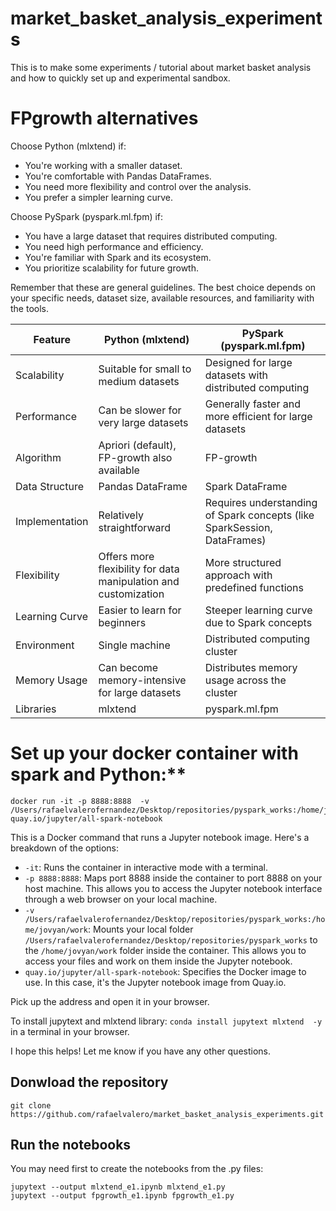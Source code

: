 # market_basket_analysis_experiments

This is to make some experiments / tutorial about market basket analysis and how to quickly set up and experimental sandbox.


# FPgrowth alternatives

Choose Python (mlxtend) if:


* You're working with a smaller dataset.
* You're comfortable with Pandas DataFrames.
* You need more flexibility and control over the analysis.
* You prefer a simpler learning curve.

Choose PySpark (pyspark.ml.fpm) if:

* You have a large dataset that requires distributed computing.
* You need high performance and efficiency.
* You're familiar with Spark and its ecosystem.
* You prioritize scalability for future growth.


Remember that these are general guidelines. The best choice depends on your specific needs, dataset size, available resources, and familiarity with the tools.



 Feature | Python (mlxtend) | PySpark (pyspark.ml.fpm) |
|---|---|---|
| Scalability | Suitable for small to medium datasets | Designed for large datasets with distributed computing |
| Performance | Can be slower for very large datasets | Generally faster and more efficient for large datasets |
| Algorithm | Apriori (default), FP-growth also available | FP-growth |
| Data Structure | Pandas DataFrame | Spark DataFrame |
| Implementation | Relatively straightforward | Requires understanding of Spark concepts (like SparkSession, DataFrames) |
| Flexibility | Offers more flexibility for data manipulation and customization | More structured approach with predefined functions |
| Learning Curve | Easier to learn for beginners | Steeper learning curve due to Spark concepts |
| Environment | Single machine | Distributed computing cluster |
| Memory Usage | Can become memory-intensive for large datasets | Distributes memory usage across the cluster |
| Libraries | mlxtend | pyspark.ml.fpm |


# Set up your docker container with spark and Python:**

```
docker run -it -p 8888:8888  -v /Users/rafaelvalerofernandez/Desktop/repositories/pyspark_works:/home/jovyan/work  quay.io/jupyter/all-spark-notebook
```

This is a Docker command that runs a Jupyter notebook image. Here's a breakdown of the options:

* `-it`: Runs the container in interactive mode with a terminal.
* `-p 8888:8888`: Maps port 8888 inside the container to port 8888 on your host machine. This allows you to access the Jupyter notebook interface through a web browser on your local machine.
* `-v /Users/rafaelvalerofernandez/Desktop/repositories/pyspark_works:/home/jovyan/work`: Mounts your local folder `/Users/rafaelvalerofernandez/Desktop/repositories/pyspark_works` to the `/home/jovyan/work` folder inside the container. This allows you to access your files and work on them inside the Jupyter notebook.
* `quay.io/jupyter/all-spark-notebook`: Specifies the Docker image to use. In this case, it's the Jupyter notebook image from Quay.io.

Pick up the address and open it in your browser.

To install jupytext and mlxtend library: `conda install jupytext mlxtend  -y` in a terminal in your browser.

I hope this helps! Let me know if you have any other questions.

## Donwload the repository

```
git clone https://github.com/rafaelvalero/market_basket_analysis_experiments.git
```

## Run the notebooks
You may need first to create the notebooks from the .py files:
```
jupytext --output mlxtend_e1.ipynb mlxtend_e1.py
jupytext --output fpgrowth_e1.ipynb fpgrowth_e1.py
```
